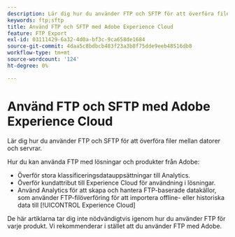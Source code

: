 ```yaml
---
description: Lär dig hur du använder FTP och SFTP för att överföra filer mellan datorer och servrar.
keywords: ftp;sftp
title: Använd FTP och SFTP med Adobe Experience Cloud
feature: FTP Export
exl-id: 03111429-6a32-4d0a-bf3c-9ca658de1684
source-git-commit: 4daa5c8bdbcb483f23a3b8f75dde9eeb48516db8
workflow-type: tm+mt
source-wordcount: '124'
ht-degree: 0%

---
```


# Använd FTP och SFTP med Adobe Experience Cloud

Lär dig hur du använder FTP och SFTP för att överföra filer mellan datorer och servrar.

Hur du kan använda FTP med lösningar och produkter från Adobe:

* Överför stora klassificeringsdatauppsättningar till Analytics.
* Överför kundattribut till Experience Cloud för användning i lösningar.
* Använd Analytics för att skapa och hantera FTP-baserade datakällor, som använder FTP-filöverföring för att importera offline- eller historiska data till [!UICONTROL Experience Cloud]

De här artiklarna tar dig inte nödvändigtvis igenom hur du använder FTP för varje produkt. Vi rekommenderar i stället att du använder FTP med Adobe.
